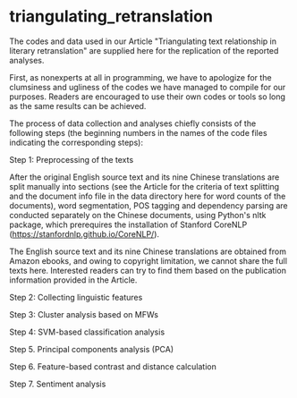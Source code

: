 # triangulating_retranslation

The codes and data used in our Article "Triangulating text relationship in literary retranslation" are supplied here for the replication of the reported analyses.

First, as nonexperts at all in programming, we have to apologize for the clumsiness and ugliness of the codes we have managed to compile for our purposes. Readers are encouraged to use their own codes or tools so long as the same results can be achieved.

The process of data collection and analyses chiefly consists of the following steps (the beginning numbers in the names of the code files indicating the corresponding steps):

Step 1: Preprocessing of the texts

After the original English source text and its nine Chinese translations are split manually into sections (see the Article for the criteria of text splitting and the document info file in the data directory here for word counts of the documents), word segmentation, POS tagging and dependency parsing are conducted separately on the Chinese documents, using Python's nltk package, which prerequires the installation of Stanford CoreNLP (https://stanfordnlp.github.io/CoreNLP/).

The English source text and its nine Chinese translations are obtained from Amazon ebooks, and owing to copyright limitation, we cannot share the full texts here. Interested readers can try to find them based on the publication information provided in the Article.

Step 2: Collecting linguistic features


Step 3: Cluster analysis based on MFWs

Step 4: SVM-based classification analysis

Step 5. Principal components analysis (PCA)

Step 6. Feature-based contrast and distance calculation

Step 7. Sentiment analysis
